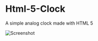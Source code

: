 # Html-5-Clock
A simple analog clock made with HTML 5

![Screenshot](http://i.imgur.com/SgGDc56.png "Screenshot")
